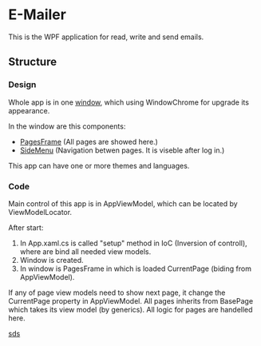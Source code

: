 # E-Mailer

This is the WPF application for read, write and send emails. 

## Structure

### Design

Whole app is in one [window](E_Mailer/E_Mailer/MainWindow.xaml), which using WindowChrome for upgrade its appearance. 

In the window are this components:
  - [PagesFrame](E_Mailer/E_Mailer/UserControl/PagesFrame.xaml) (All pages are showed here.)
  - [SideMenu](E_Mailer/E_Mailer/UserControl/SideMenu.xaml) (Navigation betwen pages. It is viseble after log in.)
  
This app can have one or more themes and languages. 

### Code

Main control of this app is in AppViewModel, which can be located by ViewModelLocator.

After start:
  1. In App.xaml.cs is called "setup" method in IoC (Inversion of controll), where are bind all needed view models.
  2. Window is created.
  3. In window is PagesFrame in which is loaded CurrentPage (biding from AppViewModel).
  
  If any of page view models need to show next page, it change the CurrentPage property in AppViewModel.
  All pages inherits from BasePage which takes its view model (by generics). All logic for pages are handelled here.
  
  [sds](E_Mailer/E_Mailer/ResourcesManagement/LanguageResources.cs)
      
  
 
